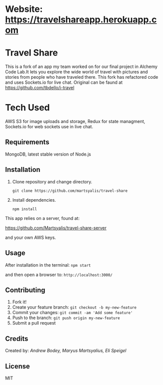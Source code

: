 # Website: https://travelshareapp.herokuapp.com

# Travel Share
This is a fork of an app my team worked on for our final project in Alchemy Code Lab.It lets you explore the wide world of travel with pictures and stories from people who have traveled there. This fork has refactored code and uses Sockets.io for live chat. Original can be faund at https://github.com/tbdello/i-travel

# Tech Used
AWS S3 for image uploads and storage, 
Redux for state managment,
Sockets.io for web sockets use in live chat.


## Requirements

MongoDB, latest stable version of Node.js 

## Installation


1. Clone repository and change directory.

    ```
    git clone https://github.com/martsyalis/travel-share 
    ```

2. Install dependencies.

    ```
    npm install
    ```

This app relies on a server, found at:

https://github.com/Martsyalis/travel-share-server

and your own AWS keys.

## Usage

After installation in the terminal: `npm start`

and then open a browser to: `http://localhost:3000/`


## Contributing

1. Fork it!
1. Create your feature branch: `git checkout -b my-new-feature`
1. Commit your changes: `git commit -am 'Add some feature'`
1. Push to the branch: `git push origin my-new-feature`
1. Submit a pull request 

## Credits

Created by: *Andrew Bodey, Maryus Martsyalius, Eli Speigel*

## License

MIT
